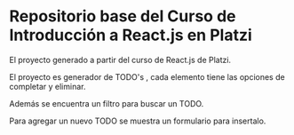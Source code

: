 # Repositorio base del Curso de Introducción a React.js en Platzi

El proyecto generado a partir del curso de React.js de Platzi.


El proyecto es generador de TODO's , cada elemento tiene las opciones de completar y eliminar.

Además se encuentra un filtro para buscar un TODO.

Para agregar un nuevo TODO  se muestra  un formulario para insertalo.
